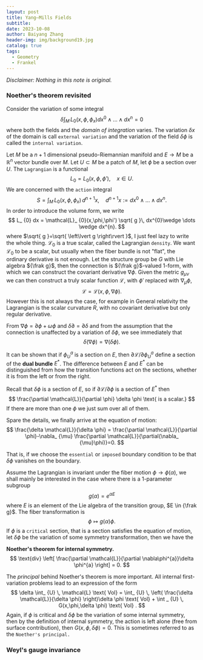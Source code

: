 ```yaml
---
layout: post
title: Yang–Mills Fields
subtitle: 
date: 2023-10-08
author: Baiyang Zhang
header-img: img/background19.jpg
catalog: true
tags:
  - Geometry
  - Frankel
---
```


*Disclaimer: Nothing in this note is original.*

### Noether's theorem revisited

Consider the variation of some integral
$$
\delta\int _ {M} \,  L_ {0}(x,\phi,\phi_ {x}) dx^0 \wedge \dots \wedge dx^{n} =0
$$
where both the fields and the *domain of integration* varies. The variation $\delta x$ of the domain is call `external variation` and the variation of the field $\delta \phi$ is called the `internal variation`. 

Let $M$ be a $n+1$ dimensional pseudo-Riemannian manifold and $E\to M$ be a $\mathbb{R}^{n}$ vector bundle over $M$. Let $U\subset M$ be a patch of $M$, let $\phi$ be a section over $U$. The `Lagrangian` is a functional 
$$
L_ {0} = L_ {0}(x, \phi,\phi'),\quad  x \in  U.
$$
We are concerned with the `action` integral
$$
S = \int_ {M} \, L_ {0}(x,\phi,\phi _ {x}) \,d^{n+1}x,\quad  d^{n+1}x := dx^{0}\wedge \dots \wedge dx^{n}.
$$
In order to introduce the volume form, we write
$$
L_ {0} dx  = \mathcal{L}_ {0}(x,\phi,\phi') \sqrt{ g }\, dx^{0}\wedge \dots \wedge dx^{n}.
$$
where $\sqrt{ g }=\sqrt{ \left\lvert g \right\rvert }$, I just feel lazy to write the whole thing. $\mathcal{L}_ {0}$ is a true scalar, called the Lagrangian `density`. We want $\mathcal{L}_ {0}$ to be a scalar, but usually when the fiber bundle is not "flat", the ordinary derivative is not enough. Let the structure group be $G$ with Lie algebra ${\frak g}$, then the connection is ${\frak g}$-valued 1-form, with which we can construct the covariant derivative $\nabla \phi$. Given the metric $g_ {\mu \nu}$ we can then construct a truly scalar function $\mathcal{L}$, with $\phi'$ replaced with $\nabla_ {\mu}\phi$, 
$$
\mathcal{L} = \mathcal{L}(x,\phi,\nabla \phi).
$$
However this is not always the case, for example in General relativity the Lagrangian is the scalar curvature $R$, with no covariant derivative but only regular derivative.

From $\nabla \phi=\partial \phi+\omega \phi$ and $\delta \partial=\partial \delta$ and from the assumption that the connection is unaffected by a variation of $\delta \phi$, we see immediately that 
$$
\delta (\nabla \phi) = \nabla (\delta \phi).
$$

It can be shown that if $\phi_ {U}^{a}$ is a section on $E$, then $\partial \mathcal{L} / \partial \phi_ {U}^{a}$ define a section of the **dual bundle** $E^{\ast}$. The difference between $E$ and $E^{\ast}$ can be distinguished from how the transition functions act on the sections, whether it is from the left or from the right. 

Recall that $\delta \phi$ is a section of $E$, so if $\partial \mathcal{L} / \partial \phi$ is a section of $E^{\ast}$ then
$$
\frac{\partial \mathcal{L}}{\partial \phi} \delta \phi \text{ is a scalar.}
$$
If there are more than one $\phi$ we just sum over all of them. 

Spare the details, we finally arrive at the equation of motion:
$$
\frac{\delta \mathcal{L}}{\delta \phi} = \frac{\partial \mathcal{L}}{\partial \phi}-\nabla_ {\mu} \frac{\partial \mathcal{L}}{\partial(\nabla_ {\mu}\phi)}=0.
$$

That is, if we choose the `essential` or `imposed` boundary condition to be that $\delta \phi$ vanishes on the boundary. 

Assume the Lagrangian is invariant under the fiber motion $\phi\to \phi(\alpha)$, we shall mainly be interested in the case where there is a 1-parameter subgroup 
$$
g(\alpha) = e^{ \alpha E }
$$
where $E$ is an element of the Lie algebra of the transition group, $E \in {\frak g}$. The fiber transformation is 
$$
\phi \mapsto g(\alpha) \phi.
$$
If $\phi$ is a `critical` section, that is a section satisfies the equation of motion, let $\delta \phi$ be the variation of some symmetry transformation, then we have the 

**Noether's theorem for internal symmetry.**  
$$
\text{div} \left[ \frac{\partial \mathcal{L}}{\partial \nabla\phi^{a}}\delta \phi^{a} \right] = 0.
$$

The *principal* behind Noether's theorem is more important. All internal first-variation problems lead to an expression of the form 
$$
\delta \int_ {U} \, \mathcal{L} \text{ Vol}  = \int_ {U} \,  \left( \frac{\delta \mathcal{L}}{\delta \phi} \right)\delta \phi \text{ Vol} + \int _ {U} \, G(x,\phi,\delta \phi) \text{ Vol} .
$$
Again, if $\phi$ is critical and $\delta \phi$ be the variation of some internal symmetry, then by the definition of internal symmetry, the action is left alone (free from surface contribution), then $G(x,\phi,\delta \phi)=0$. This is sometimes referred to as the `Noether's principal.` 

### Weyl's gauge invariance

